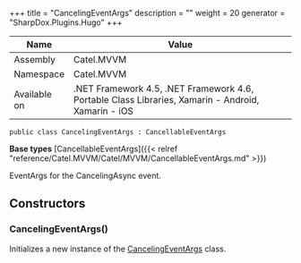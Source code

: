 

+++
title = "CancelingEventArgs" 
description = ""
weight = 20
generator = "SharpDox.Plugins.Hugo"
+++

Name|Value
---|---
Assembly|Catel.MVVM
Namespace|Catel.MVVM
Available on|.NET Framework 4.5, .NET Framework 4.6, Portable Class Libraries, Xamarin - Android, Xamarin - iOS

```
public class CancelingEventArgs : CancellableEventArgs
```

**Base types**
[CancellableEventArgs]({{&lt; relref "reference/Catel.MVVM/Catel/MVVM/CancellableEventArgs.md" &gt;}})

EventArgs for the CancelingAsync event.

## Constructors

### CancelingEventArgs()

Initializes a new instance of the [CancelingEventArgs](#) class.

